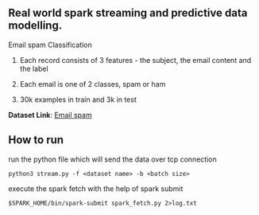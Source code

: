 ## Real world spark streaming and predictive data modelling.
Email spam Classification

1.  Each record consists of 3 features - the subject, the email content and the label

2.  Each email is one of 2 classes, spam or ham

3.  30k examples in train and 3k in test



**Dataset Link**: [Email spam](https://drive.google.com/drive/folders/10Ys7jqesPfChrAahi4y6rw7FDCGPFFA0)

## How to run
run the python file which will send the data over tcp connection

```python3 stream.py -f <dataset name> -b <batch size>```

execute the spark fetch with the help of spark submit

```$SPARK_HOME/bin/spark-submit spark_fetch.py 2>log.txt```
